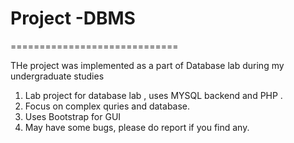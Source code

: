 # Project -DBMS 
=============================

THe project was implemented as a part of Database lab during my undergraduate studies

1. Lab project for database lab , uses MYSQL backend and PHP .
2. Focus on complex quries and database.
3. Uses Bootstrap for GUI 
4. May have some bugs, please do report if you find any.
